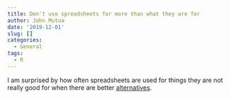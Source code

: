 ```yaml
---
title: Don't use spreadsheets for more than what they are for
author: John Mutua
date: '2019-12-01'
slug: []
categories:
  - General
tags:
  - R
---
```


I am surprised by how often spreadsheets are used for things they are not really good for when there are better [alternatives](https://blog.revolutionanalytics.com/2014/10/why-r-is-better-than-excel.html).